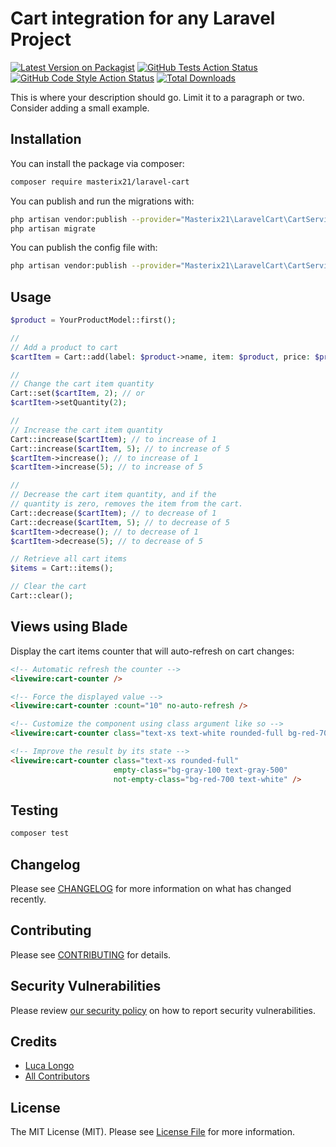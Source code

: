 # Cart integration for any Laravel Project

[![Latest Version on Packagist](https://img.shields.io/packagist/v/masterix21/laravel-cart.svg?style=flat-square)](https://packagist.org/packages/masterix21/laravel-cart)
[![GitHub Tests Action Status](https://img.shields.io/github/workflow/status/masterix21/laravel-cart/run-tests?label=tests)](https://github.com/masterix21/laravel-cart/actions?query=workflow%3Arun-tests+branch%3Amaster)
[![GitHub Code Style Action Status](https://img.shields.io/github/workflow/status/masterix21/laravel-cart/Check%20&%20fix%20styling?label=code%20style)](https://github.com/masterix21/laravel-cart/actions?query=workflow%3A"Check+%26+fix+styling"+branch%3Amaster)
[![Total Downloads](https://img.shields.io/packagist/dt/masterix21/laravel-cart.svg?style=flat-square)](https://packagist.org/packages/masterix21/laravel-cart)

This is where your description should go. Limit it to a paragraph or two. Consider adding a small example.

## Installation

You can install the package via composer:

```bash
composer require masterix21/laravel-cart
```

You can publish and run the migrations with:

```bash
php artisan vendor:publish --provider="Masterix21\LaravelCart\CartServiceProvider" --tag="laravel-cart-migrations"
php artisan migrate
```

You can publish the config file with:
```bash
php artisan vendor:publish --provider="Masterix21\LaravelCart\CartServiceProvider" --tag="laravel-cart-config"
```

## Usage

```php
$product = YourProductModel::first();

//
// Add a product to cart
$cartItem = Cart::add(label: $product->name, item: $product, price: $product->price, quantity: 1);

//
// Change the cart item quantity
Cart::set($cartItem, 2); // or
$cartItem->setQuantity(2);

//
// Increase the cart item quantity
Cart::increase($cartItem); // to increase of 1
Cart::increase($cartItem, 5); // to increase of 5
$cartItem->increase(); // to increase of 1
$cartItem->increase(5); // to increase of 5

//
// Decrease the cart item quantity, and if the
// quantity is zero, removes the item from the cart.
Cart::decrease($cartItem); // to decrease of 1
Cart::decrease($cartItem, 5); // to decrease of 5
$cartItem->decrease(); // to decrease of 1
$cartItem->decrease(5); // to decrease of 5

// Retrieve all cart items
$items = Cart::items();

// Clear the cart
Cart::clear();
```

## Views using Blade
Display the cart items counter that will auto-refresh on cart changes: 
```html
<!-- Automatic refresh the counter -->
<livewire:cart-counter />

<!-- Force the displayed value -->
<livewire:cart-counter :count="10" no-auto-refresh />

<!-- Customize the component using class argument like so -->
<livewire:cart-counter class="text-xs text-white rounded-full bg-red-700" />

<!-- Improve the result by its state -->
<livewire:cart-counter class="text-xs rounded-full" 
                       empty-class="bg-gray-100 text-gray-500" 
                       not-empty-class="bg-red-700 text-white" />
```


## Testing

```bash
composer test
```

## Changelog

Please see [CHANGELOG](CHANGELOG.md) for more information on what has changed recently.

## Contributing

Please see [CONTRIBUTING](.github/CONTRIBUTING.md) for details.

## Security Vulnerabilities

Please review [our security policy](../../security/policy) on how to report security vulnerabilities.

## Credits

- [Luca Longo](https://github.com/masterix21)
- [All Contributors](../../contributors)

## License

The MIT License (MIT). Please see [License File](LICENSE.md) for more information.
